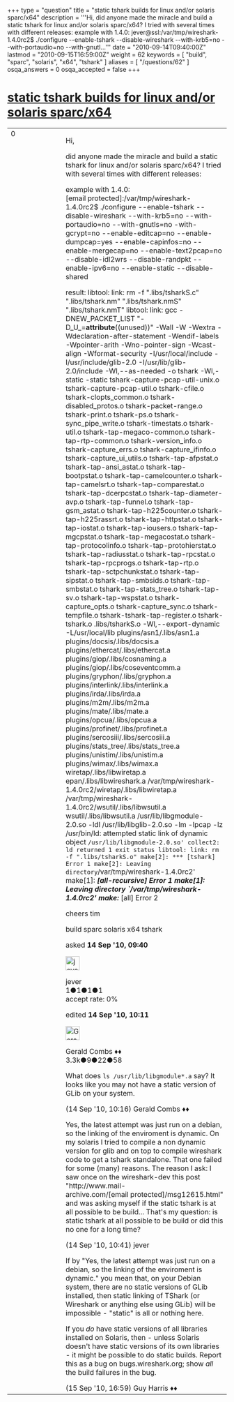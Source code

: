 +++
type = "question"
title = "static tshark builds for linux and/or solaris sparc/x64"
description = '''Hi, did anyone made the miracle and build a static tshark for linux and/or solaris sparc/x64? I tried with several times with different releases: example with 1.4.0: jever@ssl:/var/tmp/wireshark-1.4.0rc2$ ./configure --enable-tshark --disable-wireshark --with-krb5=no --with-portaudio=no --with-gnutl...'''
date = "2010-09-14T09:40:00Z"
lastmod = "2010-09-15T16:59:00Z"
weight = 62
keywords = [ "build", "sparc", "solaris", "x64", "tshark" ]
aliases = [ "/questions/62" ]
osqa_answers = 0
osqa_accepted = false
+++

<div class="headNormal">

# [static tshark builds for linux and/or solaris sparc/x64](/questions/62/static-tshark-builds-for-linux-andor-solaris-sparcx64)

</div>

<div id="main-body">

<div id="askform">

<table id="question-table" style="width:100%;"><colgroup><col style="width: 50%" /><col style="width: 50%" /></colgroup><tbody><tr class="odd"><td style="width: 30px; vertical-align: top"><div class="vote-buttons"><span id="post-62-upvote" class="ajax-command post-vote up" rel="nofollow" title="I like this post (click again to cancel)"> </span><div id="post-62-score" class="post-score" title="current number of votes">0</div><span id="post-62-downvote" class="ajax-command post-vote down" rel="nofollow" title="I dont like this post (click again to cancel)"> </span> <span id="favorite-mark" class="ajax-command favorite-mark" rel="nofollow" title="mark/unmark this question as favorite (click again to cancel)"> </span><div id="favorite-count" class="favorite-count"></div></div></td><td><div id="item-right"><div class="question-body"><p>Hi,</p><p>did anyone made the miracle and build a static tshark for linux and/or solaris sparc/x64? I tried with several times with different releases:</p><p>example with 1.4.0: <span class="__cf_email__" data-cfemail="bcd6d9cad9cefccfcfd0">[email protected]</span>:/var/tmp/wireshark-1.4.0rc2$ ./configure --enable-tshark --disable-wireshark --with-krb5=no --with-portaudio=no --with-gnutls=no -with-gcrypt=no --enable-editcap=no --enable-dumpcap=yes --enable-capinfos=no --enable-mergecap=no --enable-text2pcap=no --disable-idl2wrs --disable-randpkt --enable-ipv6=no --enable-static --disable-shared</p><p>result: libtool: link: rm -f ".libs/tsharkS.c" ".libs/tshark.nm" ".libs/tshark.nmS" ".libs/tshark.nmT" libtool: link: gcc -DNEW_PACKET_LIST "-D_U_=<strong>attribute</strong>((unused))" -Wall -W -Wextra -Wdeclaration-after-statement -Wendif-labels -Wpointer-arith -Wno-pointer-sign -Wcast-align -Wformat-security -I/usr/local/include -I/usr/include/glib-2.0 -I/usr/lib/glib-2.0/include -Wl,--as-needed -o tshark -Wl,-static -static tshark-capture-pcap-util-unix.o tshark-capture-pcap-util.o tshark-cfile.o tshark-clopts_common.o tshark-disabled_protos.o tshark-packet-range.o tshark-print.o tshark-ps.o tshark-sync_pipe_write.o tshark-timestats.o tshark-util.o tshark-tap-megaco-common.o tshark-tap-rtp-common.o tshark-version_info.o tshark-capture_errs.o tshark-capture_ifinfo.o tshark-capture_ui_utils.o tshark-tap-afpstat.o tshark-tap-ansi_astat.o tshark-tap-bootpstat.o tshark-tap-camelcounter.o tshark-tap-camelsrt.o tshark-tap-comparestat.o tshark-tap-dcerpcstat.o tshark-tap-diameter-avp.o tshark-tap-funnel.o tshark-tap-gsm_astat.o tshark-tap-h225counter.o tshark-tap-h225rassrt.o tshark-tap-httpstat.o tshark-tap-iostat.o tshark-tap-iousers.o tshark-tap-mgcpstat.o tshark-tap-megacostat.o tshark-tap-protocolinfo.o tshark-tap-protohierstat.o tshark-tap-radiusstat.o tshark-tap-rpcstat.o tshark-tap-rpcprogs.o tshark-tap-rtp.o tshark-tap-sctpchunkstat.o tshark-tap-sipstat.o tshark-tap-smbsids.o tshark-tap-smbstat.o tshark-tap-stats_tree.o tshark-tap-sv.o tshark-tap-wspstat.o tshark-capture_opts.o tshark-capture_sync.o tshark-tempfile.o tshark-tshark-tap-register.o tshark-tshark.o .libs/tsharkS.o -Wl,--export-dynamic -L/usr/local/lib plugins/asn1/.libs/asn1.a plugins/docsis/.libs/docsis.a plugins/ethercat/.libs/ethercat.a plugins/giop/.libs/cosnaming.a plugins/giop/.libs/coseventcomm.a plugins/gryphon/.libs/gryphon.a plugins/interlink/.libs/interlink.a plugins/irda/.libs/irda.a plugins/m2m/.libs/m2m.a plugins/mate/.libs/mate.a plugins/opcua/.libs/opcua.a plugins/profinet/.libs/profinet.a plugins/sercosiii/.libs/sercosiii.a plugins/stats_tree/.libs/stats_tree.a plugins/unistim/.libs/unistim.a plugins/wimax/.libs/wimax.a wiretap/.libs/libwiretap.a epan/.libs/libwireshark.a /var/tmp/wireshark-1.4.0rc2/wiretap/.libs/libwiretap.a /var/tmp/wireshark-1.4.0rc2/wsutil/.libs/libwsutil.a wsutil/.libs/libwsutil.a /usr/lib/libgmodule-2.0.so -ldl /usr/lib/libglib-2.0.so -lm -lpcap -lz /usr/bin/ld: attempted static link of dynamic object <code>/usr/lib/libgmodule-2.0.so' collect2: ld returned 1 exit status libtool: link: rm -f ".libs/tsharkS.o" make[2]: *** [tshark] Error 1 make[2]: Leaving directory</code>/var/tmp/wireshark-1.4.0rc2' make[1]: <strong><em>[all-recursive] Error 1 make[1]: Leaving directory `/var/tmp/wireshark-1.4.0rc2' make:</em></strong> [all] Error 2</p><p>cheers tim</p></div><div id="question-tags" class="tags-container tags"><span class="post-tag tag-link-build" rel="tag" title="see questions tagged &#39;build&#39;">build</span> <span class="post-tag tag-link-sparc" rel="tag" title="see questions tagged &#39;sparc&#39;">sparc</span> <span class="post-tag tag-link-solaris" rel="tag" title="see questions tagged &#39;solaris&#39;">solaris</span> <span class="post-tag tag-link-x64" rel="tag" title="see questions tagged &#39;x64&#39;">x64</span> <span class="post-tag tag-link-tshark" rel="tag" title="see questions tagged &#39;tshark&#39;">tshark</span></div><div id="question-controls" class="post-controls"></div><div class="post-update-info-container"><div class="post-update-info post-update-info-user"><p>asked <strong>14 Sep '10, 09:40</strong></p><img src="https://secure.gravatar.com/avatar/76f2c4c16a5aad0cc0b3ae653ca14cf7?s=32&amp;d=identicon&amp;r=g" class="gravatar" width="32" height="32" alt="jever&#39;s gravatar image" /><p><span>jever</span><br />
<span class="score" title="1 reputation points">1</span><span title="1 badges"><span class="badge1">●</span><span class="badgecount">1</span></span><span title="1 badges"><span class="silver">●</span><span class="badgecount">1</span></span><span title="1 badges"><span class="bronze">●</span><span class="badgecount">1</span></span><br />
<span class="accept_rate" title="Rate of the user&#39;s accepted answers">accept rate:</span> <span title="jever has no accepted answers">0%</span></p></div><div class="post-update-info post-update-info-edited"><p><span> edited <strong>14 Sep '10, 10:11</strong> </span></p><img src="https://secure.gravatar.com/avatar/6db117a984c6529df88330dc49fb1ee4?s=32&amp;d=identicon&amp;r=g" class="gravatar" width="32" height="32" alt="Gerald%20Combs&#39;s gravatar image" /><p><span>Gerald Combs ♦♦</span><br />
<span class="score" title="3332 reputation points"><span>3.3k</span></span><span title="9 badges"><span class="badge1">●</span><span class="badgecount">9</span></span><span title="22 badges"><span class="silver">●</span><span class="badgecount">22</span></span><span title="58 badges"><span class="bronze">●</span><span class="badgecount">58</span></span></p></div></div><div id="comments-container-62" class="comments-container"><span id="66"></span><div id="comment-66" class="comment"><div id="post-66-score" class="comment-score"></div><div class="comment-text"><p>What does <code>ls /usr/lib/libgmodule*.a</code> say? It looks like you may not have a static version of GLib on your system.</p></div><div id="comment-66-info" class="comment-info"><span class="comment-age">(14 Sep '10, 10:16)</span> <span class="comment-user userinfo">Gerald Combs ♦♦</span></div></div><span id="67"></span><div id="comment-67" class="comment"><div id="post-67-score" class="comment-score"></div><div class="comment-text"><p>Yes, the latest attempt was just run on a debian, so the linking of the enviroment is dynamic. On my solaris I tried to compile a non dynamic version for glib and on top to compile wireshark code to get a tshark standalone. That one failed for some (many) reasons. The reason I ask: I saw once on the wireshark-dev this post "http://www.mail-archive.com/<span class="__cf_email__" data-cfemail="780f110a1d0b10190a13551c1d0e380f110a1d0b10190a1356170a1f">[email protected]</span>/msg12615.html" and was asking myself if the static tshark is at all possible to be build... That's my question: is static tshark at all possible to be build or did this no one for a long time?</p></div><div id="comment-67-info" class="comment-info"><span class="comment-age">(14 Sep '10, 10:41)</span> <span class="comment-user userinfo">jever</span></div></div><span id="125"></span><div id="comment-125" class="comment"><div id="post-125-score" class="comment-score"></div><div class="comment-text"><p>If by "Yes, the latest attempt was just run on a debian, so the linking of the enviroment is dynamic." you mean that, on your Debian system, there are no static versions of GLib installed, then static linking of TShark (or Wireshark or anything else using GLib) will be impossible - "static" is all or nothing here.</p><p>If you <em>do</em> have static versions of all libraries installed on Solaris, then - unless Solaris doesn't have static versions of its own libraries - it might be possible to do static builds. Report this as a bug on bugs.wireshark.org; show <em>all</em> the build failures in the bug.</p></div><div id="comment-125-info" class="comment-info"><span class="comment-age">(15 Sep '10, 16:59)</span> <span class="comment-user userinfo">Guy Harris ♦♦</span></div></div></div><div id="comment-tools-62" class="comment-tools"></div><div class="clear"></div><div id="comment-62-form-container" class="comment-form-container"></div><div class="clear"></div></div></td></tr></tbody></table>

</div>

</div>

